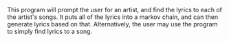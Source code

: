   This program will prompt the user for an artist, and find the lyrics to each
of the artist's songs. It puts all of the lyrics into a markov chain, and can
then generate lyrics based on that. Alternatively, the user may use the program
to simply find lyrics to a song. 
